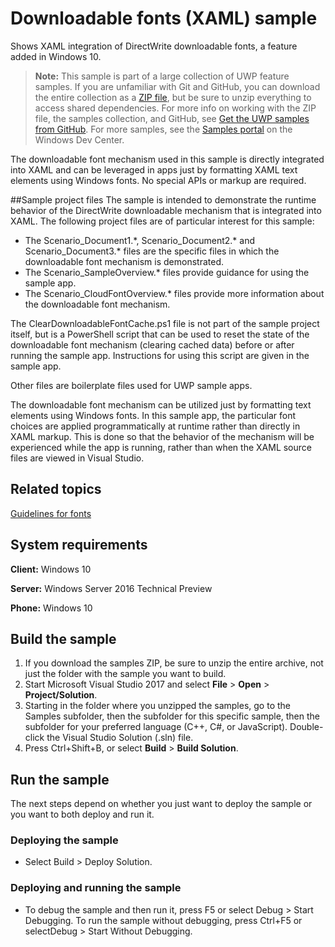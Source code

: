 ﻿<!---
  category: ControlsLayoutAndText
  samplefwlink: http://go.microsoft.com/fwlink/p/?LinkId=620632
--->

# Downloadable fonts (XAML) sample

Shows XAML integration of DirectWrite downloadable fonts, a feature added in Windows 10.

> **Note:** This sample is part of a large collection of UWP feature samples. 
> If you are unfamiliar with Git and GitHub, you can download the entire collection as a 
> [ZIP file](https://github.com/Microsoft/Windows-universal-samples/archive/master.zip), but be 
> sure to unzip everything to access shared dependencies. For more info on working with the ZIP file, 
> the samples collection, and GitHub, see [Get the UWP samples from GitHub](https://aka.ms/ovu2uq). 
> For more samples, see the [Samples portal](https://aka.ms/winsamples) on the Windows Dev Center. 

The downloadable font mechanism used in this sample is directly integrated into XAML and can be leveraged in apps just by formatting XAML 
text elements using Windows fonts. No special APIs or markup are required.

##Sample project files
The sample is intended to demonstrate the runtime behavior of the DirectWrite downloadable mechanism that is integrated into XAML. 
The following project files are of particular interest for this sample:

* The Scenario\_Document1.\*, Scenario\_Document2.\* and Scenario\_Document3.\* files are the specific files in which the downloadable font mechanism is demonstrated. 
* The Scenario\_SampleOverview.\* files provide guidance for using the sample app.
* The Scenario\_CloudFontOverview.\* files provide more information about the downloadable font mechanism.

The ClearDownloadableFontCache.ps1 file is not part of the sample project itself, but is a PowerShell script that can be used to reset the state of the 
downloadable font mechanism (clearing cached data) before or after running the sample app. Instructions for using this script are given in the sample app.

Other files are boilerplate files used for UWP sample apps.

The downloadable font mechanism can be utilized just by formatting text elements using Windows fonts. In this sample app, the particular font choices are 
applied programmatically at runtime rather than directly in XAML markup. This is done so that the behavior of the mechanism will be experienced while the 
app is running, rather than when the XAML source files are viewed in Visual Studio.

## Related topics

[Guidelines for fonts](https://msdn.microsoft.com/library/windows/apps/hh700394.aspx) 

## System requirements

**Client:** Windows 10

**Server:** Windows Server 2016 Technical Preview

**Phone:** Windows 10

## Build the sample

1. If you download the samples ZIP, be sure to unzip the entire archive, not just the folder with the sample you want to build. 
2. Start Microsoft Visual Studio 2017 and select **File** \> **Open** \> **Project/Solution**.
3. Starting in the folder where you unzipped the samples, go to the Samples subfolder, then the subfolder for this specific sample, then the subfolder for your preferred language (C++, C#, or JavaScript). Double-click the Visual Studio Solution (.sln) file.
4. Press Ctrl+Shift+B, or select **Build** \> **Build Solution**.

## Run the sample

The next steps depend on whether you just want to deploy the sample or you want to both deploy and run it.

### Deploying the sample

- Select Build > Deploy Solution. 

### Deploying and running the sample

- To debug the sample and then run it, press F5 or select Debug >  Start Debugging. To run the sample without debugging, press Ctrl+F5 or selectDebug > Start Without Debugging. 
